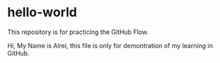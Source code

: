 # hello-world
This repository is for practicing the GitHub Flow.

Hi, My Name is Alrei, this file is only for demontration of my learning in GitHub.
